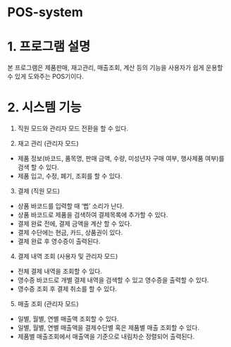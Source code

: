 # POS-system

# 1. 프로그램 설명
 본 프로그램은 제품판매, 재고관리, 매출조회, 계산 등의 기능을 사용자가 쉽게 운용할 수 있게 도와주는 POS기이다.

# 2. 시스템 기능
1) 직원 모드와 관리자 모드 전환을 할 수 있다.

2) 재고 관리 (관리자 모드)
 - 제품 정보(바코드, 품목명, 판매 금액, 수량, 미성년자 구매 여부, 행사제품 여부)를 검색     할 수 있다.
 - 제품 입고, 수정, 폐기, 조회를 할 수 있다.

3) 결제 (직원 모드)
 - 상품 바코드를 입력할 때 ‘삡’ 소리가 난다. 
 - 상품 바코드로 제품을 검색하여 결제목록에 추가할 수 있다.
 - 결제 완료 전에, 결제 금액을 계산 할 수 있다.
 - 결제 수단에는 현금, 카드, 상품권이 있다.
 - 결제 완료 후 영수증이 출력된다.

4) 결제 내역 조회 (사용자 및 관리자 모드)
 - 전체 결제 내역을 조회할 수 있다.
 - 영수증 바코드로 개별 결제 내역을 검색할 수 있고 영수증을 출력할 수 있다.
 - 영수증 조회 후 결제 취소를 할 수 있다.
 
5) 매출 조회 (관리자 모드)
- 일별, 월별, 연별 매출액 조회할 수 있다.
- 일별, 월별, 연별 매출액을 결제수단별 혹은 제품별 매출 조회할 수 있다.
- 제품별 매출조회에서 매출액을 기준으로 내림차순 정렬되어 출력된다.
